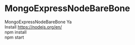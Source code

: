 # MongoExpressNodeBareBone
MongoExpressNodeBareBone Ya  
Install https://nodejs.org/en/  
npm install  
npm start  

